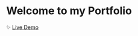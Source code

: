 <h1>
    Welcome to my Portfolio
</h1>


<!--![demo](./public/assests/docs/demo.png) -->

✨ [Live Demo]()


<!-- ALL-CONTRIBUTORS-LIST:START - Do not remove or modify this section -->
<!-- prettier-ignore-start -->
<!-- markdownlint-disable -->


<!-- markdownlint-restore -->
<!-- prettier-ignore-end -->

<!-- ALL-CONTRIBUTORS-LIST:END -->
